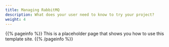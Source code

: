 ```yaml
---
title: Managing RabbitMQ
description: What does your user need to know to try your project?
weight: 4
---
```


{{% pageinfo %}}
This is a placeholder page that shows you how to use this template site.
{{% /pageinfo %}}

